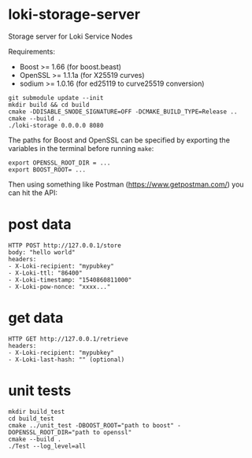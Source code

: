 # loki-storage-server
Storage server for Loki Service Nodes

Requirements:
* Boost >= 1.66 (for boost.beast)
* OpenSSL >= 1.1.1a (for X25519 curves)
* sodium >= 1.0.16 (for ed25119 to curve25519 conversion)

```
git submodule update --init
mkdir build && cd build
cmake -DDISABLE_SNODE_SIGNATURE=OFF -DCMAKE_BUILD_TYPE=Release ..
cmake --build .
./loki-storage 0.0.0.0 8080
```

The paths for Boost and OpenSSL can be specified by exporting the variables in the terminal before running `make`:
```
export OPENSSL_ROOT_DIR = ...
export BOOST_ROOT= ...
```

Then using something like Postman (https://www.getpostman.com/) you can hit the API:

# post data
```
HTTP POST http://127.0.0.1/store
body: "hello world"
headers:
- X-Loki-recipient: "mypubkey"
- X-Loki-ttl: "86400"
- X-Loki-timestamp: "1540860811000"
- X-Loki-pow-nonce: "xxxx..."
```
# get data
```
HTTP GET http://127.0.0.1/retrieve
headers:
- X-Loki-recipient: "mypubkey"
- X-Loki-last-hash: "" (optional)
```

# unit tests
```
mkdir build_test
cd build_test
cmake ../unit_test -DBOOST_ROOT="path to boost" -DOPENSSL_ROOT_DIR="path to openssl"
cmake --build .
./Test --log_level=all
```
